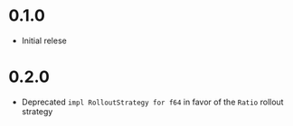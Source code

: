 # 0.1.0

- Initial relese

# 0.2.0

- Deprecated `impl RolloutStrategy for f64` in favor of the `Ratio` rollout strategy
